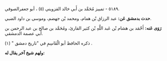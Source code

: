 ٥١٨٩ - تمييز مُحَمَّد بن أَبي خالد القزويني (٥) ، أبو جعفرالصوفي.

**حدث بدمشق عَن:** عبد الرزاق بْن همام، ومحمد بْن جهضم، وموسى بن داود الضبي.

**رَوَى عَنه:** أَحْمَد بن هشام بْن عَبد اللَّهِ بْن كثير القارئ، ومُحَمَّد بن صالح بن عبد الرحمن بن أَبي عصمة الدمشقي.

ذكره الحافظ أبو الْقَاسِمِ في "تاريخ دمشق " (١) .

**ولهم شيخ آخر يقال له:**